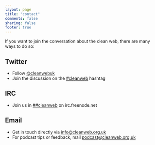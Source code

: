 ```yaml
---
layout: page
title: "contact"
comments: false
sharing: false
footer: true
---
```


If you want to join the conversation about the clean web, there are many ways to do so:

Twitter
-------

* Follow [@cleanwebuk](https://twitter.com/intent/follow?screen_name=cleanwebuk)
* Join the discussion on the [#cleanweb](http://twitter.com/search/%23cleanweb) hashtag

IRC
---

* Join us in [##cleanweb](irc://irc.freenode.net/##cleanweb) on irc.freenode.net

Email
-----

* Get in touch directly via [info@cleanweb.org.uk](mailto:info@cleanweb.org.uk)
* For podcast tips or feedback, mail [podcast@cleanweb.org.uk](mailto:podcast@cleanweb.org.uk)